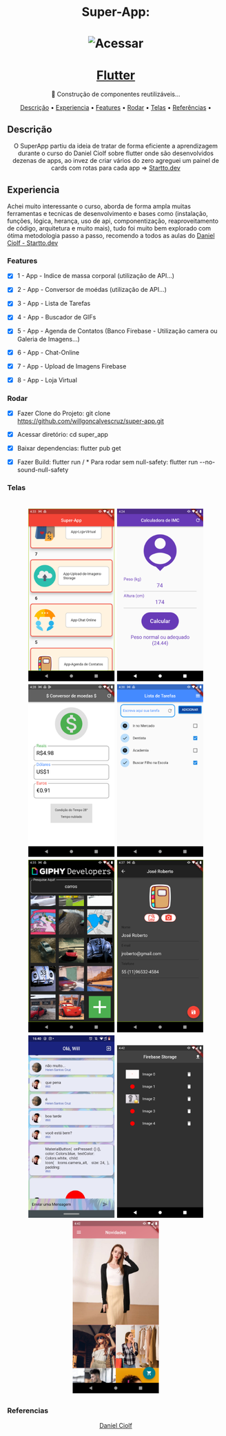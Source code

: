 <h1 align="center">Super-App: </h1>
<h1 align="center">
  <img alt="Acessar" title="#Acessar" src="./assets/images/logofull.png" width="200"/></h1>

<h1 align="center">
    <a href="https://pub.dev/"> Flutter</a></h1>
	<p align="center">🚀 Construção de componentes reutilizáveis...</p>
<div>	

<p align="center">
</h4>
 <a href="#Descrição">Descrição</a> •
 <a href="#Experiencia">Experiencia</a> •
 <a href="#Features">Features</a> •
 <a href="#Rodar">Rodar</a> • 
 <a href="#Telas">Telas</a> •
 <a href="#Referencias">Referências</a> •  
</p>

## Descrição
<p align="center">O SuperApp partiu da ideia de tratar de forma eficiente a aprendizagem durante o curso do Daniel Ciolf sobre flutter onde são desenvolvidos dezenas de apps, ao invez de criar vários do zero agreguei um painel de cards com rotas para cada app  =>
<a href="https://www.startto.dev/">Startto.dev</a>
 </p>

## Experiencia
Achei muito interessante o curso, aborda de forma ampla muitas ferramentas  e tecnicas de desenvolvimento e bases como (instalação, funções, lógica, herança, uso de api, componentização, reaproveitamento de código, arquitetura e muito mais), tudo foi muito bem explorado com ótima metodologia passo a passo, recomendo a todos as aulas do <a href="https://www.startto.dev/">Daniel Ciolf - Startto.dev</a>
### Features
- [x] 1 - App - Indice de massa corporal (utilização de API...)
- [x] 2 - App - Conversor de moédas (utilização de API...)
- [x] 3 - App - Lista de Tarefas
- [x] 4 - App - Buscador de GIFs
- [x] 5 - App - Agenda de Contatos (Banco Firebase - Utilização camera ou Galeria de Imagens...)
- [x] 6 - App - Chat-Online
- [x] 7 - App - Upload de Imagens Firebase
- [x] 8 - App - Loja Virtual


### Rodar
- [x] Fazer Clone do Projeto: git clone https://github.com/willgoncalvescruz/super-app.git
- [x] Acessar diretório: cd super_app
- [x] Baixar dependencias: flutter pub get
- [x] Fazer Build: flutter run / * Para rodar sem null-safety: flutter run --no-sound-null-safety


### Telas
<h1 align="center">
<img alt="Home" title="#Home" src="./assets/images/0.png" width="200"/>
  <img alt="Imc" title="#Imc" src="./assets/images/1.png" width="200"/>
  <img alt="Conversor" title="#Conversor" src="./assets/images/2.png" width="200"/>
  <img alt="Lista" title="#Lista" src="./assets/images/3.png" width="200"/>
  <img alt="Buscador" title="#Buscador" src="./assets/images/4.png" width="200"/>
  <img alt="Agenda" title="#Agenda" src="./assets/images/5.png" width="200"/>
  <img alt="Chat" title="#Chat" src="./assets/images/6.png" width="200"/>
  <img alt="Upload" title="#Upload" src="./assets/images/7.png" width="200"/>
  <img alt="Loja" title="#Loja" src="./assets/images/8.png" width="200"/>
</h1>

### Referencias
   <p align="center">
      <a href="https://startto.dev">Daniel Ciolf</a>
   </p>